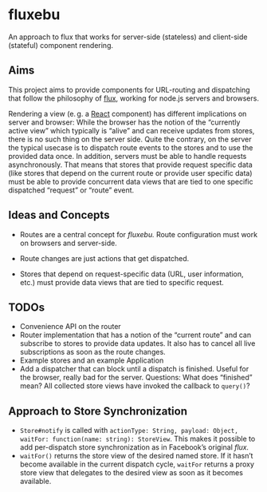 fluxebu
===

An approach to flux that works for server-side (stateless) and client-side (stateful) component rendering.

Aims
---

This project aims to provide components for URL-routing and dispatching that follow the philosophy of [flux][], working for node.js servers and browsers.

Rendering a view (e. g. a [React][] component) has different implications on server and browser: While the browser has the notion of the “currently active view” which typically is “alive” and can receive updates from stores, there is no such thing on the server side. Quite the contrary, on the server the typical usecase is to dispatch route events to the stores and to use the provided data once. In addition, servers must be able to handle requests asynchronously. That means that stores that provide request specific data (like stores that depend on the current route or provide user specific data) must be able to provide concurrent data views that are tied to one specific dispatched “request” or “route” event. 


Ideas and Concepts
---

- Routes are a central concept for *fluxebu.* Route configuration must work on browsers and server-side.
- Route changes are just actions that get dispatched.
- Stores that depend on request-specific data (URL, user information, etc.) must provide data views that are tied to specific request. 


  [React]: http://facebook.github.io/react/
  [flux]: http://facebook.github.io/react/docs/flux-overview.html

TODOs
---

- Convenience API on the router
- Router implementation that has a notion of the “current route” and can subscribe to stores to provide data updates.
  It also has to cancel all live subscriptions as soon as the route changes.
- Example stores and an example Application
- Add a dispatcher that can block until a dispatch is finished. Useful for the browser, really bad for the server.
  Questions: What does “finished” mean? All collected store views have invoked the callback to `query()`?


Approach to Store Synchronization
---

- `Store#notify` is called with `actionType: String, payload: Object, waitFor: function(name: string): StoreView`. This makes it possible to add per-dispatch store synchronization as in Facebook’s original *flux.*
- `waitFor()` returns the store view of the desired named store. If it hasn’t become available in the current dispatch
   cycle, `waitFor` returns a proxy store view that delegates to the desired view as soon as it becomes available.
